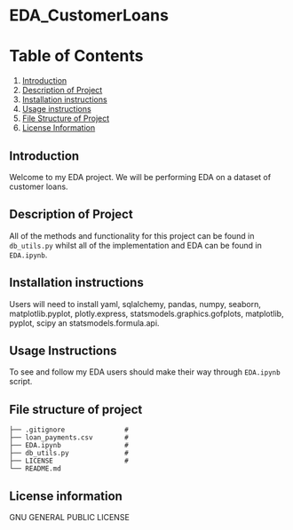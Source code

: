 # EDA_CustomerLoans

# Table of Contents
1. [Introduction](#introduction)
2. [Description of Project](#description-of-project)
3. [Installation instructions](#installation_instructions)
4. [Usage instructions](#usage-instructions)
5. [File Structure of Project](#file-structure-of-project)
6. [License Information](#license-information)

## Introduction

Welcome to my EDA project. We will be performing EDA on a dataset of customer loans.

## Description of Project

All of the methods and functionality for this project can be found in `db_utils.py` whilst all of the implementation and EDA can be found in `EDA.ipynb`. 

## Installation instructions

Users will need to install yaml, sqlalchemy, pandas, numpy, seaborn, matplotlib.pyplot, plotly.express, statsmodels.graphics.gofplots, matplotlib, pyplot, scipy an statsmodels.formula.api. 

## Usage Instructions

To see and follow my EDA users should make their way through `EDA.ipynb` script. 

## File structure of project

    ├── .gitignore               #      
    ├── loan_payments.csv        # 
    ├── EDA.ipynb                #  
    ├── db_utils.py              #      
    ├── LICENSE                  #
    └── README.md   

## License information
GNU GENERAL PUBLIC LICENSE